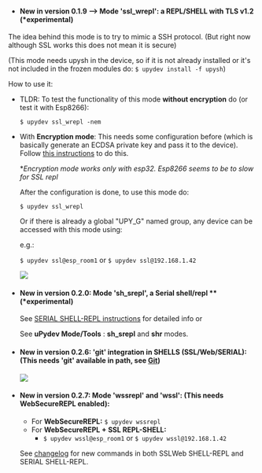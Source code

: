 - #### **New in version 0.1.9 --> Mode 'ssl_wrepl': a REPL/SHELL with TLS v1.2** (*experimental)

The idea behind this mode is to try to mimic a SSH protocol. (But right now although SSL works this does not mean it is secure)

(This mode needs upysh in the device, so if it is not already installed or it's not included in the frozen modules do: `$ upydev install -f upysh`)

How to use it:

* TLDR: To test the functionality of this mode **without encryption** do (or test it with Esp8266):

  `$ upydev ssl_wrepl -nem`

* With **Encryption mode**: This needs some configuration before (which is basically generate an ECDSA private key and pass it to the device). Follow [this instructions](https://github.com/Carglglz/upydev/blob/master/DOCS/SSLWebREPL_docs.md) to do this.

  **Encryption mode works only with esp32. Esp8266 seems to be to slow for SSL repl*

  After the configuration is done, to use this mode do:

  `$ upydev ssl_wrepl` 

  Or if there is already a global "UPY_G" named group, any device can be accessed with this mode using:

  e.g.:

  `$ upydev ssl@esp_room1`  or `$ upydev ssl@192.168.1.42` 

  ![](https://raw.githubusercontent.com/Carglglz/upydev/master/DOCS/SSLWebREPL_demo.gif)

  

* #### **New in version 0.2.0: Mode 'sh_srepl', a Serial shell/repl** ** (*experimental)

  See [SERIAL SHELL-REPL instructions](https://github.com/Carglglz/upydev/blob/master/DOCS/SERIAL_SHELL_REPL_docs.md) for detailed info or

  See **uPydev Mode/Tools** : **sh_srepl** and **shr** modes.

  

* #### **New in version 0.2.6: 'git' integration in SHELLS (SSL/Web/SERIAL)**: (This needs 'git' available in path, see [Git](https://git-scm.com))

  ![](https://github.com/Carglglz/upydev/blob/master/DOCS/ssl_git.gif?raw=true)

* #### **New in version 0.2.7: Mode 'wssrepl' and 'wssl': (This needs WebSecureREPL enabled):**

  - For **WebSecureREPL:** `$ upydev wssrepl`
  - For **WebSecureREPL + SSL REPL-SHELL:** 
    - `$ upydev wssl@esp_room1` or `$ upydev wssl@192.168.1.42`

  See [changelog](https://github.com/Carglglz/upydev/blob/master/changelog.md) for new commands in both SSLWeb SHELL-REPL and SERIAL SHELL-REPL.

